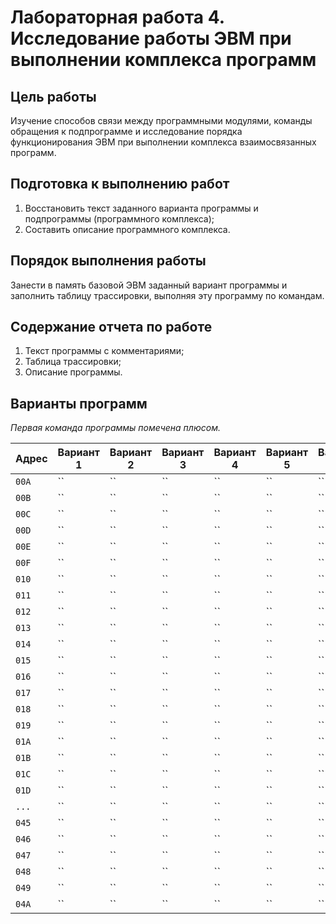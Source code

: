 # Лабораторная работа 4. Исследование работы ЭВМ при выполнении комплекса программ

## Цель работы

Изучение способов связи между программными модулями, команды обращения к подпрограмме и исследование порядка функционирования ЭВМ при выполнении комплекса взаимосвязанных программ.

## Подготовка к выполнению работ

1. Восстановить текст заданного варианта программы и подпрограммы (программного комплекса);
2. Составить описание программного комплекса.

## Порядок выполнения работы

Занести в память базовой ЭВМ заданный вариант программы и заполнить таблицу трассировки, выполняя эту программу по командам.

## Содержание отчета по работе

1. Текст программы с комментариями;
2. Таблица трассировки;
3. Описание программы.

## Варианты программ

*Первая команда программы помечена плюсом.*

| Адрес | Вариант 1 | Вариант 2 | Вариант 3 | Вариант 4 | Вариант 5 | Вариант 6 |
|-------|-----------|-----------|-----------|-----------|-----------|-----------|
| `00A` | ``        | ``        | ``        | ``        | ``        | ``        |
| `00B` | ``        | ``        | ``        | ``        | ``        | ``        |
| `00C` | ``        | ``        | ``        | ``        | ``        | ``        |
| `00D` | ``        | ``        | ``        | ``        | ``        | ``        |
| `00E` | ``        | ``        | ``        | ``        | ``        | ``        |
| `00F` | ``        | ``        | ``        | ``        | ``        | ``        |
| `010` | ``        | ``        | ``        | ``        | ``        | ``        |
| `011` | ``        | ``        | ``        | ``        | ``        | ``        |
| `012` | ``        | ``        | ``        | ``        | ``        | ``        |
| `013` | ``        | ``        | ``        | ``        | ``        | ``        |
| `014` | ``        | ``        | ``        | ``        | ``        | ``        |
| `015` | ``        | ``        | ``        | ``        | ``        | ``        |
| `016` | ``        | ``        | ``        | ``        | ``        | ``        |
| `017` | ``        | ``        | ``        | ``        | ``        | ``        |
| `018` | ``        | ``        | ``        | ``        | ``        | ``        |
| `019` | ``        | ``        | ``        | ``        | ``        | ``        |
| `01A` | ``        | ``        | ``        | ``        | ``        | ``        |
| `01B` | ``        | ``        | ``        | ``        | ``        | ``        |
| `01C` | ``        | ``        | ``        | ``        | ``        | ``        |
| `01D` | ``        | ``        | ``        | ``        | ``        | ``        |
| `...` | ``        | ``        | ``        | ``        | ``        | ``        |
| `045` | ``        | ``        | ``        | ``        | ``        | ``        |
| `046` | ``        | ``        | ``        | ``        | ``        | ``        |
| `047` | ``        | ``        | ``        | ``        | ``        | ``        |
| `048` | ``        | ``        | ``        | ``        | ``        | ``        |
| `049` | ``        | ``        | ``        | ``        | ``        | ``        |
| `04A` | ``        | ``        | ``        | ``        | ``        | ``        |

